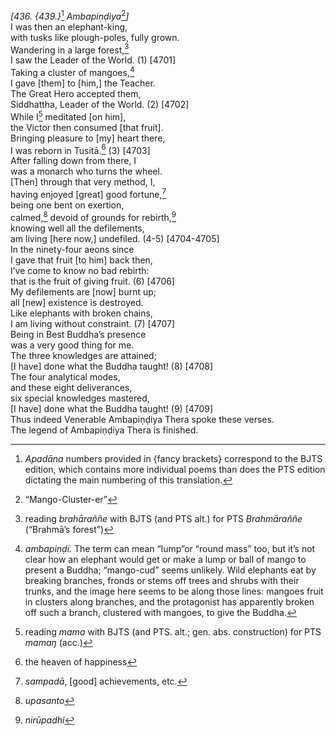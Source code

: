 *\[436. {439.}*[^1] *Ambapiṇḍiya*[^2]*\]*  
I was then an elephant-king,  
with tusks like plough-poles, fully grown.  
Wandering in a large forest,[^3]  
I saw the Leader of the World. (1) \[4701\]  
Taking a cluster of mangoes,[^4]  
I gave \[them\] to \[him,\] the Teacher.  
The Great Hero accepted them,  
Siddhattha, Leader of the World. (2) \[4702\]  
While I[^5] meditated \[on him\],  
the Victor then consumed \[that fruit\].  
Bringing pleasure to \[my\] heart there,  
I was reborn in Tusitā.[^6] (3) \[4703\]  
After falling down from there, I  
was a monarch who turns the wheel.  
\[Then\] through that very method, I,  
having enjoyed \[great\] good fortune,[^7]  
being one bent on exertion,  
calmed,[^8] devoid of grounds for rebirth,[^9]  
knowing well all the defilements,  
am living \[here now,\] undefiled. (4-5) \[4704-4705\]  
In the ninety-four aeons since  
I gave that fruit \[to him\] back then,  
I’ve come to know no bad rebirth:  
that is the fruit of giving fruit. (6) \[4706\]  
My defilements are \[now\] burnt up;  
all \[new\] existence is destroyed.  
Like elephants with broken chains,  
I am living without constraint. (7) \[4707\]  
Being in Best Buddha’s presence  
was a very good thing for me.  
The three knowledges are attained;  
\[I have\] done what the Buddha taught! (8) \[4708\]  
The four analytical modes,  
and these eight deliverances,  
six special knowledges mastered,  
\[I have\] done what the Buddha taught! (9) \[4709\]  
Thus indeed Venerable Ambapiṇḍiya Thera spoke these verses.  
The legend of Ambapiṇḍiya Thera is finished.  
[^1]: *Apadāna* numbers provided in {fancy brackets} correspond to the
    BJTS edition, which contains more individual poems than does the PTS
    edition dictating the main numbering of this translation.  
[^2]: “Mango-Cluster-er”  
[^3]: reading *brahāraññe* with BJTS (and PTS alt.) for PTS
    *Brahmāraññe* (“Brahmā’s forest”)  
[^4]: *ambapiṇḍi.* The term can mean “lump”or “round mass” too, but it’s
    not clear how an elephant would get or make a lump or ball of mango
    to present a Buddha; “mango-cud” seems unlikely. Wild elephants eat
    by breaking branches, fronds or stems off trees and shrubs with
    their trunks, and the image here seems to be along those lines:
    mangoes fruit in clusters along branches, and the protagonist has
    apparently broken off such a branch, clustered with mangoes, to give
    the Buddha.  
[^5]: reading *mama* with BJTS (and PTS. alt.; gen. abs. construction)
    for PTS *mamaŋ* (acc.)  
[^6]: the heaven of happiness  
[^7]: *sampadā*, \[good\] achievements, etc.  
[^8]: *upasanto*  
[^9]: *nirūpadhi*
